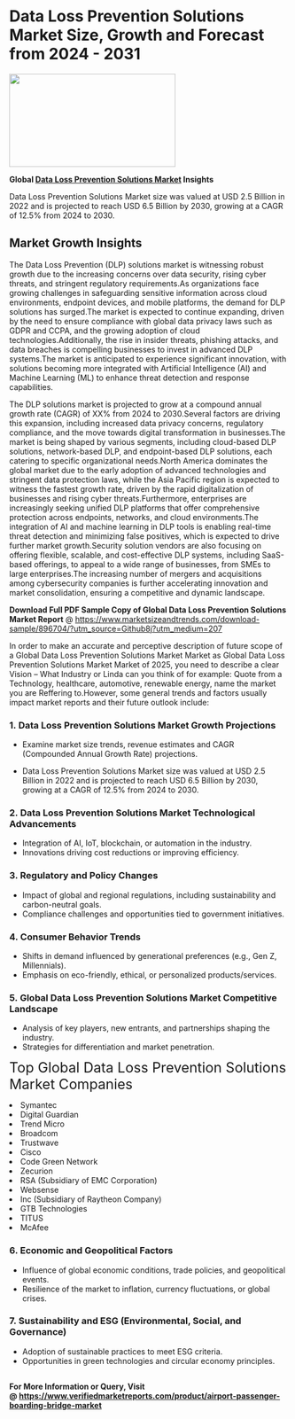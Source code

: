 <H1>Data Loss Prevention Solutions Market Size, Growth and Forecast from 2024 - 2031</H1><img class="aligncenter size-medium wp-image-584254" src="https://thirdeyenews.in/wp-content/uploads/2024/09/Global-Market-Research-300x168.jpeg" alt="" width="300" height="168" /><p><strong>Global&nbsp;<a href="https://www.marketsizeandtrends.com/download-sample/896704/?utm_source=Github8j?utm_medium=207">Data Loss Prevention Solutions Market</a> Insights</strong></p><p>Data Loss Prevention Solutions Market size was valued at USD 2.5 Billion in 2022 and is projected to reach USD 6.5 Billion by 2030, growing at a CAGR of 12.5% from 2024 to 2030.</p><p><h2>Market Growth Insights</h2> <p>The Data Loss Prevention (DLP) solutions market is witnessing robust growth due to the increasing concerns over data security, rising cyber threats, and stringent regulatory requirements.As organizations face growing challenges in safeguarding sensitive information across cloud environments, endpoint devices, and mobile platforms, the demand for DLP solutions has surged.The market is expected to continue expanding, driven by the need to ensure compliance with global data privacy laws such as GDPR and CCPA, and the growing adoption of cloud technologies.Additionally, the rise in insider threats, phishing attacks, and data breaches is compelling businesses to invest in advanced DLP systems.The market is anticipated to experience significant innovation, with solutions becoming more integrated with Artificial Intelligence (AI) and Machine Learning (ML) to enhance threat detection and response capabilities.</p> <p>The DLP solutions market is projected to grow at a compound annual growth rate (CAGR) of XX% from 2024 to 2030.Several factors are driving this expansion, including increased data privacy concerns, regulatory compliance, and the move towards digital transformation in businesses.The market is being shaped by various segments, including cloud-based DLP solutions, network-based DLP, and endpoint-based DLP solutions, each catering to specific organizational needs.North America dominates the global market due to the early adoption of advanced technologies and stringent data protection laws, while the Asia Pacific region is expected to witness the fastest growth rate, driven by the rapid digitalization of businesses and rising cyber threats.Furthermore, enterprises are increasingly seeking unified DLP platforms that offer comprehensive protection across endpoints, networks, and cloud environments.The integration of AI and machine learning in DLP tools is enabling real-time threat detection and minimizing false positives, which is expected to drive further market growth.Security solution vendors are also focusing on offering flexible, scalable, and cost-effective DLP systems, including SaaS-based offerings, to appeal to a wide range of businesses, from SMEs to large enterprises.The increasing number of mergers and acquisitions among cybersecurity companies is further accelerating innovation and market consolidation, ensuring a competitive and dynamic landscape.<p><span class=""><strong>Download Full PDF Sample Copy of Global Data Loss Prevention Solutions Market Report</strong> @ <a href="https://www.marketsizeandtrends.com/download-sample/896704/?utm_source=Github8j?utm_medium=207" target="_blank">https://www.marketsizeandtrends.com/download-sample/896704/?utm_source=Github8j?utm_medium=207</a></span></p><p>In order to make an accurate and perceptive description of future scope of a Global&nbsp;Data Loss Prevention Solutions Market Market as Global&nbsp;Data Loss Prevention Solutions Market Market of 2025, you need to describe a clear Vision &ndash; What Industry or Linda can you think of for example: Quote from a Technology, healthcare, automotive, renewable energy, name the market you are Reffering to.However, some general trends and factors usually impact market reports and their future outlook include:</p><h3>1.&nbsp;<strong>Data Loss Prevention Solutions Market Growth Projections</strong></h3><ul><li>Examine market size trends, revenue estimates and CAGR (Compounded Annual Growth Rate) projections.</li><li><p>Data Loss Prevention Solutions Market size was valued at USD 2.5 Billion in 2022 and is projected to reach USD 6.5 Billion by 2030, growing at a CAGR of 12.5% from 2024 to 2030.</p></li></ul><h3>2.&nbsp;<strong>Data Loss Prevention Solutions Market Technological Advancements</strong></h3><ul><li>Integration of AI, IoT, blockchain, or automation in the industry.</li><li>Innovations driving cost reductions or improving efficiency.</li></ul><h3>3.&nbsp;<strong>Regulatory and Policy Changes</strong></h3><ul><li>Impact of global and regional regulations, including sustainability and carbon-neutral goals.</li><li>Compliance challenges and opportunities tied to government initiatives.</li></ul><h3>4.&nbsp;<strong>Consumer Behavior Trends</strong></h3><ul><li>Shifts in demand influenced by generational preferences (e.g., Gen Z, Millennials).</li><li>Emphasis on eco-friendly, ethical, or personalized products/services.</li></ul><h3>5.&nbsp;<strong>Global Data Loss Prevention Solutions Market Competitive Landscape</strong></h3><ul><li>Analysis of key players, new entrants, and partnerships shaping the industry.</li><li>Strategies for differentiation and market penetration.</li></ul><p data-pm-slice="1 1 []"><span style="color: inherit; font-family: inherit; font-size: 25px;">Top Global Data Loss Prevention Solutions Market Companies</span></p><div class="" data-test-id=""><p><li>Symantec</li><li> Digital Guardian</li><li> Trend Micro</li><li> Broadcom</li><li> Trustwave</li><li> Cisco</li><li> Code Green Network</li><li> Zecurion</li><li> RSA (Subsidiary of EMC Corporation)</li><li> Websense</li><li> Inc (Subsidiary of Raytheon Company)</li><li> GTB Technologies</li><li> TITUS</li><li> McAfee</li></p></div><h3>6.&nbsp;<strong>Economic and Geopolitical Factors</strong></h3><ul><li>Influence of global economic conditions, trade policies, and geopolitical events.</li><li>Resilience of the market to inflation, currency fluctuations, or global crises.</li></ul><h3>7.&nbsp;<strong>Sustainability and ESG (Environmental, Social, and Governance)</strong></h3><ul><li>Adoption of sustainable practices to meet ESG criteria.</li><li>Opportunities in green technologies and circular economy principles.</li></ul><h2><strong style="font-size: 14px;">For More Information or Query, Visit @&nbsp;</strong><a style="background-color: #ffffff; font-size: 14px;" href="https://www.marketsizeandtrends.com/report/data-loss-prevention-solutions-market-/" target="_blank">https://www.verifiedmarketreports.com/product/airport-passenger-boarding-bridge-market</a></h2>
